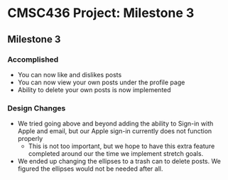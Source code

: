 # CMSC436 Project: Milestone 3

## Milestone 3

### Accomplished

 * You can now like and dislikes posts
 * You can now view your own posts under the profile page
 * Ability to delete your own posts is now implemented


### Design Changes
 * We tried going above and beyond adding the ability to Sign-in with Apple and email, but our Apple sign-in currently does not function properly
	* This is not too important, but we hope to have this extra feature completed around our the time we implement stretch goals.
 * We ended up changing the ellipses to a trash can to delete posts. We figured the ellipses would not be needed after all.

